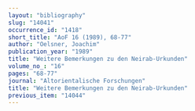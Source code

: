 ```yaml
---
layout: "bibliography"
slug: "14041"
occurrence_id: "1418"
short_title: "AoF 16 (1989), 68-77"
author: "Oelsner, Joachim"
publication_year: "1989"
title: "Weitere Bemerkungen zu den Neirab-Urkunden"
volume_no_: "16"
pages: "68-77"
journal: "Altorientalische Forschungen"
title: "Weitere Bemerkungen zu den Neirab-Urkunden"
previous_item: "14044"
---
```

